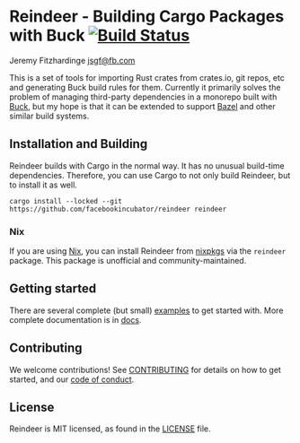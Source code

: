 # Reindeer - Building Cargo Packages with Buck [![Build Status](https://github.com/facebookincubator/reindeer/actions/workflows/build-and-test.yml/badge.svg)](https://github.com/facebookincubator/reindeer/actions)

Jeremy Fitzhardinge <jsgf@fb.com>

This is a set of tools for importing Rust crates from crates.io, git repos, etc
and generating Buck build rules for them. Currently it primarily solves the
problem of managing third-party dependencies in a monorepo built with
[Buck](https://buck.build/), but my hope is that it can be extended to support
[Bazel](https://bazel.build/) and other similar build systems.

## Installation and Building

Reindeer builds with Cargo in the normal way. It has no unusual build-time
dependencies. Therefore, you can use Cargo to not only build Reindeer, but to
install it as well.

```shell
cargo install --locked --git https://github.com/facebookincubator/reindeer reindeer
```

### Nix

If you are using [Nix](https://nixos.org/), you can install Reindeer from
[nixpkgs](https://github.com/NixOS/nixpkgs) via the `reindeer` package. This
package is unofficial and community-maintained.

## Getting started

There are several complete (but small) [examples](examples) to get started with. More
complete documentation is in [docs](docs/MANUAL.md).

## Contributing

We welcome contributions! See [CONTRIBUTING](CONTRIBUTING.md) for details on how
to get started, and our [code of conduct](CODE_OF_CONDUCT.md).

## License

Reindeer is MIT licensed, as found in the [LICENSE](LICENSE) file.
